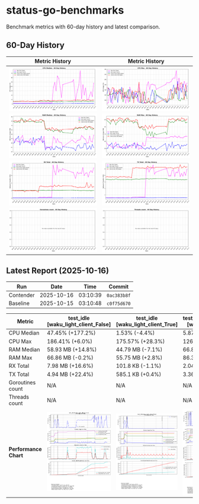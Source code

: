 # status-go-benchmarks

Benchmark metrics with 60-day history and latest comparison.

## 60-Day History

| Metric History                                                     | Metric History                                               |
|--------------------------------------------------------------------|--------------------------------------------------------------|
| ![cpu_median_history.png](docs/cpu_median_history.png)             | ![cpu_max_history.png](docs/cpu_max_history.png)             |
| ![ram_median_history.png](docs/ram_median_history.png)             | ![ram_max_history.png](docs/ram_max_history.png)             |
| ![rx_total_history.png](docs/rx_total_history.png)                 | ![tx_total_history.png](docs/tx_total_history.png)           |
| ![goroutines_count_history.png](docs/goroutines_count_history.png) | ![threads_count_history.png](docs/threads_count_history.png) |

## Latest Report (2025-10-16)

| Run       | Date       | Time     | Commit      |
|-----------|------------|----------|-------------|
| Contender | 2025-10-16 | 03:10:39 | `0ac383b8f` |
| Baseline  | 2025-10-15 | 03:10:48 | `c0f75d670` |

| Metric                | test_idle<br>[waku_light_client_False]                                                                                             | test_idle<br>[waku_light_client_True]                                                                                            | test_one_to_one_messages<br>[waku_light_client_True]                                                                                                           | test_one_to_one_messages<br>[waku_light_client_False]                                                                                                            |
|-----------------------|------------------------------------------------------------------------------------------------------------------------------------|----------------------------------------------------------------------------------------------------------------------------------|----------------------------------------------------------------------------------------------------------------------------------------------------------------|------------------------------------------------------------------------------------------------------------------------------------------------------------------|
| CPU Median            | 47.45% (+177.2%)                                                                                                                   | 1.53% (-4.4%)                                                                                                                    | 5.87% (-2.4%)                                                                                                                                                  | 8.83% (-0.1%)                                                                                                                                                    |
| CPU Max               | 186.41% (+6.0%)                                                                                                                    | 175.57% (+28.3%)                                                                                                                 | 126.02% (-18.3%)                                                                                                                                               | 153.70% (-14.0%)                                                                                                                                                 |
| RAM Median            | 58.93 MB (+14.8%)                                                                                                                  | 44.79 MB (-7.1%)                                                                                                                 | 66.82 MB (+1.8%)                                                                                                                                               | 66.19 MB (-1.9%)                                                                                                                                                 |
| RAM Max               | 66.86 MB (-0.2%)                                                                                                                   | 55.75 MB (+2.8%)                                                                                                                 | 86.38 MB (+0.7%)                                                                                                                                               | 91.04 MB (+2.3%)                                                                                                                                                 |
| RX Total              | 7.98 MB (+16.6%)                                                                                                                   | 101.8 KB (-1.1%)                                                                                                                 | 2.04 MB (+0.8%)                                                                                                                                                | 3.05 MB (+4.4%)                                                                                                                                                  |
| TX Total              | 4.94 MB (+22.4%)                                                                                                                   | 585.1 KB (+0.4%)                                                                                                                 | 3.36 MB (+0.4%)                                                                                                                                                | 5.32 MB (+1.2%)                                                                                                                                                  |
| Goroutines count      | N/A                                                                                                                                | N/A                                                                                                                              | N/A                                                                                                                                                            | N/A                                                                                                                                                              |
| Threads count         | N/A                                                                                                                                | N/A                                                                                                                              | N/A                                                                                                                                                            | N/A                                                                                                                                                              |
| **Performance Chart** | ![test_idle[waku_light_client_False]](benchmarks/20251016T031039_0ac383b8f/test_idle[waku_light_client_False]-20251016-030154.png) | ![test_idle[waku_light_client_True]](benchmarks/20251016T031039_0ac383b8f/test_idle[waku_light_client_True]-20251016-030334.png) | ![test_one_to_one_messages[waku_light_client_True]](benchmarks/20251016T031039_0ac383b8f/test_one_to_one_messages[waku_light_client_True]-20251016-030952.png) | ![test_one_to_one_messages[waku_light_client_False]](benchmarks/20251016T031039_0ac383b8f/test_one_to_one_messages[waku_light_client_False]-20251016-030642.png) |

